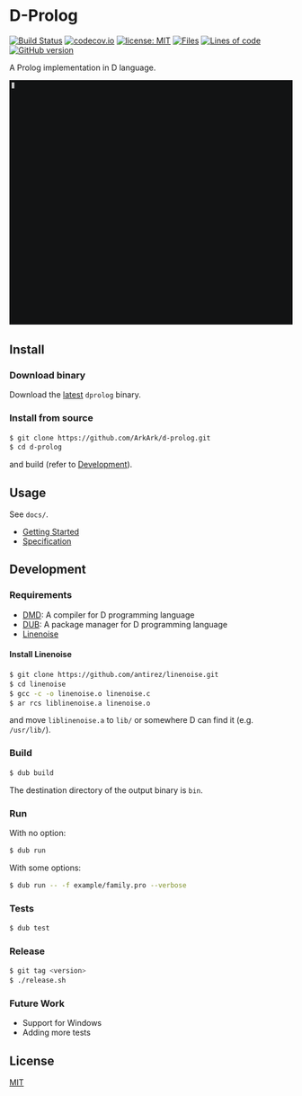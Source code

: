 D-Prolog
===

[![Build Status](https://travis-ci.com/ArkArk/d-prolog.svg?branch=master)](https://travis-ci.com/ArkArk/d-prolog)
[![codecov.io](https://codecov.io/gh/ArkArk/d-prolog/coverage.svg?branch=master)](https://codecov.io/gh/ArkArk/d-prolog)
[![license: MIT](https://img.shields.io/badge/license-MIT-yellow.svg)](https://github.com/ArkArk/d-prolog/blob/master/LICENSE)
[![Files](https://tokei.rs/b1/github/ArkArk/d-prolog?category=files)](docs/LoC.md)
[![Lines of code](https://tokei.rs/b1/github/ArkArk/d-prolog?category=code)](docs/LoC.md)
[![GitHub version](https://badge.fury.io/gh/arkark%2Fd-prolog.svg)](https://badge.fury.io/gh/arkark%2Fd-prolog)

A Prolog implementation in D language.

[![](demo/demo.gif)](https://asciinema.org/a/210436)

## Install

### Download binary

Download the [latest](https://github.com/ArkArk/d-prolog/releases/) `dprolog` binary.

### Install from source

```sh
$ git clone https://github.com/ArkArk/d-prolog.git
$ cd d-prolog
```
and build (refer to [Development](#development)).

## Usage

See `docs/`.
- [Getting Started](docs/GettingStarted.md)
- [Specification](docs/Specification.md)

## Development

### Requirements

- [DMD](https://dlang.org/download.html#dmd): A compiler for D programming language
- [DUB](http://code.dlang.org/): A package manager for D programming language
- [Linenoise](https://github.com/antirez/linenoise)

#### Install Linenoise

```sh
$ git clone https://github.com/antirez/linenoise.git
$ cd linenoise
$ gcc -c -o linenoise.o linenoise.c
$ ar rcs liblinenoise.a linenoise.o
```

and move `liblinenoise.a` to `lib/` or somewhere D can find it (e.g. `/usr/lib/`).

### Build

```sh
$ dub build
```
The destination directory of the output binary is `bin`.

### Run

With no option:
```sh
$ dub run
```

With some options:
```sh
$ dub run -- -f example/family.pro --verbose
```

### Tests

```sh
$ dub test
```

### Release

```sh
$ git tag <version>
$ ./release.sh
```

### Future Work

- Support for Windows
- Adding more tests

## License

[MIT](https://github.com/ArkArk/d-prolog/blob/master/LICENSE)
